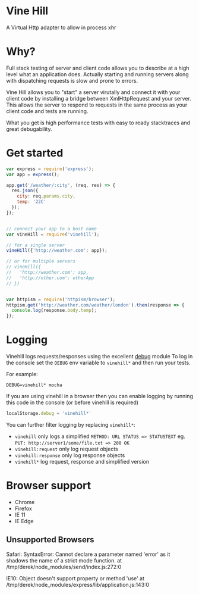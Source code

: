 # Vine Hill
A Virtual Http adapter to allow in process xhr

# Why?
Full stack testing of server and client code allows you to describe at a high level what an application does. Actually starting and running servers along with dispatching requests is slow and prone to errors.

Vine Hill allows you to "start" a server virutally and connect it with your client code by installing a bridge between XmlHttpRequest and your server. This allows the server to respond to requests in the same process as your client code and tests are running.

What you get is high performance tests with easy to ready stacktraces and great debugability.

# Get started

```js
var express = require('express');
var app = express();

app.get('/weather/:city', (req, res) => {
  res.json({
    city: req.params.city,
    temp: '22C'
  });
});


// connect your app to a host name
var vineHill = require('vinehill');

// for a single server
vineHill({'http://weather.com': app});

// or for multiple servers
// vineHill({
//   'http://weather.com': app,
//   'http://other.com': otherApp
// })


var httpism = require('httpism/browser');
httpism.get('http://weather.com/weather/london').then(response => {
  console.log(response.body.temp);
});
```

# Logging

Vinehill logs requests/responses using the excellent [debug](https://www.npmjs.com/package/debug) module
To log in the console set the `DEBUG` env variable to `vinehill*` and then run your tests.

For example:

```
DEBUG=vinehill* mocha
```

If you are using vinehill in a browser then you can enable logging by running this code in the console (or before vinehill is required)

```js
localStorage.debug = 'vinehill*'
```
You can further filter logging by replacing `vinehill*`:
 - `vinehill` only logs a simplified `METHOD: URL STATUS => STATUSTEXT` eg. `PUT: http://server1/some/file.txt => 200 OK`
- `vinehill:request` only log request objects
- `vinehill:response` only log response objects
- `vinehill*` log request, response and simplified version

# Browser support

* Chrome
* Firefox
* IE 11
* IE Edge

## Unsupported Browsers

Safari:
  SyntaxError: Cannot declare a parameter named 'error' as it shadows the name of a strict mode function.
  at /tmp/derek/node_modules/send/index.js:272:0

IE10:
  Object doesn't support property or method 'use'
  at /tmp/derek/node_modules/express/lib/application.js:143:0

